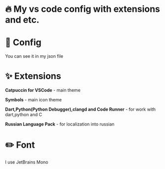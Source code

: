 # 🔥 My vs code config with extensions and etc.

# 📝 Config
You can see it in my json file 

# ✨ Extensions

**Catpuccin for VSCode** - main theme

**Symbols** - main icon theme

**Dart,Python(Python Debugger),clangd and Code Runner** - for work with dart,python and C

**Russian Language Pack** - for localization into russian

# ✏️ Font

I use JetBrains Mono
